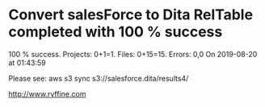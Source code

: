 # Convert salesForce to Dita RelTable completed with 100 % success

100 % success. Projects: 0+1=1.  Files: 0+15=15. Errors: 0,0  On 2019-08-20 at 01:43:59



Please see: aws s3 sync s3://salesforce.dita/results4/

http://www.ryffine.com
